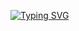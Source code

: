 
<a href="https://git.io/typing-svg"><img src="https://readme-typing-svg.herokuapp.com?font=Exo+2&weight=700&size=30&duration=2000&pause=1000&color=0057B8&background=0057B800&vCenter=true&multiline=true&random=false&width=435&height=200&lines=Hi+there%2C+I'm+Andrew+%F0%9F%91%8B;Frontend+Developer+from+%F0%9F%87%BA%F0%9F%87%A6" alt="Typing SVG" /></a>

<!--
**lawless1213/lawless1213** is a ✨ _special_ ✨ repository because its `README.md` (this file) appears on your GitHub profile.

Here are some ideas to get you started:

- 🔭 I’m currently working on ...
- 🌱 I’m currently learning ...
- 👯 I’m looking to collaborate on ...
- 🤔 I’m looking for help with ...
- 💬 Ask me about ...
- 📫 How to reach me: ...
- 😄 Pronouns: ...
- ⚡ Fun fact: ...
-->
